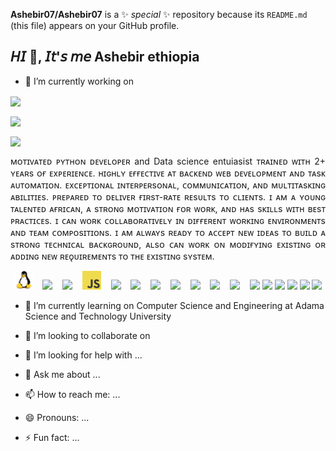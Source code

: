 **Ashebir07/Ashebir07** is a ✨ _special_ ✨ repository because its `README.md` (this file) appears on your GitHub profile.


## 𝘏𝘐 👋, 𝘐𝘵'𝘴 𝘮𝘦 Ashebir ethiopia
- 🔭 I’m currently working on 


<a href="URL_REDIRECT" target="blank"><img align="center" src="https://camo.githubusercontent.com/289c972697635b040704de4cfcb568e9f4fc0a5ae941d46e28fe5fe68072d10f/68747470733a2f2f696d672e736869656c64732e696f2f62616467652f436f6d7075746572253230456e67696e6565722de29e952d626c75653f7374796c653d666f722d7468652d6261646765266c6f676f3d6c696e7578266c6f676f436f6c6f723d626c61636b266c6162656c436f6c6f723d677265656e26636f6c6f723d666666666666" height="30" /></a>


<a href="URL_REDIRECT" target="blank"><img align="center" src="https://camo.githubusercontent.com/20122788d4b580733d3a5220561c3e7419ba5e18072e37af8b0704d614379605/68747470733a2f2f696d672e736869656c64732e696f2f62616467652f507974686f6e253230446576656c6f7065722de29e952d677265656e3f7374796c653d666f722d7468652d6261646765266c6f676f3d707974686f6e266c6162656c436f6c6f723d66666666303026636f6c6f723d666666666666" height="30" /></a>


<a href="URL_REDIRECT" target="blank"><img align="center" src="https://camo.githubusercontent.com/1bfed4e4d3e2173cbf7f7c19be61d55c3a5607e1169da2b7edd2a952f14d18de/68747470733a2f2f696d672e736869656c64732e696f2f62616467652f436f6d706574697469766525323050726f6772616d65722d2d677265656e3f7374796c653d666f722d7468652d6261646765266c6f676f3d61636d266c6162656c436f6c6f723d72656426636f6c6f723d323232373265" height="30" /></a>


<p dir="auto" align="justify">ᴍᴏᴛɪᴠᴀᴛᴇᴅ  ᴘʏᴛʜᴏɴ ᴅᴇᴠᴇʟᴏᴘᴇʀ and Data science entuiasist ᴛʀᴀɪɴᴇᴅ ᴡɪᴛʜ 2+ ʏᴇᴀʀs ᴏғ ᴇxᴘᴇʀɪᴇɴᴄᴇ. ʜɪɢʜʟʏ ᴇғғᴇᴄᴛɪᴠᴇ ᴀᴛ ʙᴀᴄᴋᴇɴᴅ ᴡᴇʙ ᴅᴇᴠᴇʟᴏᴘᴍᴇɴᴛ  ᴀɴᴅ ᴛᴀsᴋ ᴀᴜᴛᴏᴍᴀᴛɪᴏɴ. ᴇxᴄᴇᴘᴛɪᴏɴᴀʟ ɪɴᴛᴇʀᴘᴇʀsᴏɴᴀʟ, ᴄᴏᴍᴍᴜɴɪᴄᴀᴛɪᴏɴ, ᴀɴᴅ ᴍᴜʟᴛɪᴛᴀsᴋɪɴɢ ᴀʙɪʟɪᴛɪᴇs. ᴘʀᴇᴘᴀʀᴇᴅ ᴛᴏ ᴅᴇʟɪᴠᴇʀ ғɪʀsᴛ-ʀᴀᴛᴇ ʀᴇsᴜʟᴛs ᴛᴏ ᴄʟɪᴇɴᴛs. ɪ ᴀᴍ ᴀ ʏᴏᴜɴɢ ᴛᴀʟᴇɴᴛᴇᴅ ᴀғʀɪᴄᴀɴ, ᴀ sᴛʀᴏɴɢ ᴍᴏᴛɪᴠᴀᴛɪᴏɴ ғᴏʀ ᴡᴏʀᴋ, ᴀɴᴅ ʜᴀs sᴋɪʟʟs ᴡɪᴛʜ ʙᴇsᴛ ᴘʀᴀᴄᴛɪᴄᴇs. ɪ ᴄᴀɴ ᴡᴏʀᴋ ᴄᴏʟʟᴀʙᴏʀᴀᴛɪᴠᴇʟʏ ɪɴ ᴅɪғғᴇʀᴇɴᴛ ᴡᴏʀᴋɪɴɢ ᴇɴᴠɪʀᴏɴᴍᴇɴᴛs ᴀɴᴅ ᴛᴇᴀᴍ ᴄᴏᴍᴘᴏsɪᴛɪᴏɴs. ɪ ᴀᴍ ᴀʟᴡᴀʏs ʀᴇᴀᴅʏ ᴛᴏ ᴀᴄᴄᴇᴘᴛ ɴᴇᴡ ɪᴅᴇᴀs ᴛᴏ ʙᴜɪʟᴅ ᴀ sᴛʀᴏɴɢ ᴛᴇᴄʜɴɪᴄᴀʟ ʙᴀᴄᴋɢʀᴏᴜɴᴅ, ᴀʟsᴏ ᴄᴀɴ ᴡᴏʀᴋ ᴏɴ ᴍᴏᴅɪғʏɪɴɢ ᴇxɪsᴛɪɴɢ ᴏʀ ᴀᴅᴅɪɴɢ ɴᴇᴡ ʀᴇǫᴜɪʀᴇᴍᴇɴᴛs ᴛᴏ ᴛʜᴇ ᴇxɪsᴛɪɴɢ sʏsᴛᴇᴍ.</p>



<p dir="auto" align="center">
  <a href="https://linux.org" rel="nofollow"><img src="https://raw.githubusercontent.com/devicons/devicon/master/icons/linux/linux-original.svg" style="max-width: 100%;" height="30"></a> &nbsp;&nbsp;
  <a href="https://www.python.org" rel="nofollow"><img src="https://camo.githubusercontent.com/90746d48fe18e3173e3c0a920b4e0d553281c7bcd436c013e620892f977a4654/68747470733a2f2f7777772e707974686f6e2e6f72672f7374617469632f66617669636f6e2e69636f" data-canonical-src="https://www.python.org/static/favicon.ico" style="max-width: 100%;" height="30"></a> &nbsp;&nbsp;
  <a href="https://www.php.net" rel="nofollow"><img src="https://camo.githubusercontent.com/0fdd72837c77b38fe1d6368b06628dda6007a4d4a98cbdf721f297d45f4471ce/68747470733a2f2f7777772e7068702e6e65742f66617669636f6e2e7376673f763d32" data-canonical-src="https://www.php.net/favicon.svg?v=2" style="max-width: 100%;" height="30"></a> &nbsp;&nbsp;
  <a href="https://www.google.com/url?sa=t&amp;rct=j&amp;q=&amp;esrc=s&amp;source=web&amp;cd=&amp;cad=rja&amp;uact=8&amp;ved=2ahUKEwjpjb3ultb6AhXZhv0HHeIjA70QFnoECBAQAQ&amp;url=https%3A%2F%2Fdeveloper.mozilla.org%2Fen-US%2Fdocs%2FWeb%2FJavaScript&amp;usg=AOvVaw1Il_CfTbNi4CXc-0nBN5rP" rel="nofollow"><img src="https://raw.githubusercontent.com/github/explore/80688e429a7d4ef2fca1e82350fe8e3517d3494d/topics/javascript/javascript.png" style="max-width: 100%;" height="30"></a> &nbsp;&nbsp;
  <a href="https://djangoproject.com" rel="nofollow"><img src="https://camo.githubusercontent.com/d0d3947e38459028a9d5fd67c5b74b85d5b39f5c145cbe55247add535ecc2485/68747470733a2f2f7374617469632e646a616e676f70726f6a6563742e636f6d2f696d672f69636f6e2d746f7563682e6534383732633464613334312e706e67" data-canonical-src="https://static.djangoproject.com/img/icon-touch.e4872c4da341.png" style="max-width: 100%;" height="30"></a> &nbsp;&nbsp;
  <a href="https://www.django-rest-framework.org/" rel="nofollow"><img src="https://camo.githubusercontent.com/8c45f7cbb87d712b7400853e153b37c48e692fb8cac67f8e3e34b618375a7e23/68747470733a2f2f74312e6461756d63646e2e6e65742f6366696c652f746973746f72792f393931364443333335433630304446433235" data-canonical-src="https://t1.daumcdn.net/cfile/tistory/9916DC335C600DFC25" style="max-width: 100%;" height="30"></a> &nbsp;&nbsp;
  <a href="https://graphql.org" rel="nofollow"><img src="https://camo.githubusercontent.com/4453190c8ab634df9abe355ec7cb0a2f5704c257b3535fa028c1dc3c51d441cd/68747470733a2f2f6772617068716c2e6f72672f696d672f6c6f676f2e737667" data-canonical-src="https://graphql.org/img/logo.svg" style="max-width: 100%;" height="30"></a> &nbsp;&nbsp;
  <a href="https://docs.aiogram.dev/" rel="nofollow"><img src="https://camo.githubusercontent.com/abbbec947064dc12d24d5acaf7a87e9f3b3c55a0b3e29f252aa5b418a481d88d/68747470733a2f2f646f63732e61696f6772616d2e6465762f656e2f6c61746573742f5f7374617469632f6c6f676f2e706e67" data-canonical-src="https://docs.aiogram.dev/en/latest/_static/logo.png" style="max-width: 100%;" height="30"></a> &nbsp;&nbsp;
  <a href="https://www.postgresql.org" rel="nofollow"><img src="https://camo.githubusercontent.com/28720267990402102b0cb17396046ce2e0bd62122502fb9370f2cba3277d2ad3/68747470733a2f2f7777772e706f737467726573716c2e6f72672f66617669636f6e2e69636f" data-canonical-src="https://www.postgresql.org/favicon.ico" style="max-width: 100%;" height="30"></a> &nbsp;&nbsp;
  <a href="https://www.mysql.com" rel="nofollow"><img src="https://camo.githubusercontent.com/b52caf0f32c04576bfa9466ed15bed5a6ba329b48fabb36333bbb6bb81c4c224/68747470733a2f2f6c6162732e6d7973716c2e636f6d2f636f6d6d6f6e2f7468656d65732f73616b696c612f66617669636f6e2e69636f" data-canonical-src="https://labs.mysql.com/common/themes/sakila/favicon.ico" style="max-width: 100%;" height="30"></a> &nbsp;&nbsp;
  <a href="https://www.monodb.com" rel="nofollow"><img src="https://camo.githubusercontent.com/8fc8443ac295b4fb1a533decdb1c99f6e649224388b8f24251d4fa422313a07a/68747470733a2f2f6163636f756e742e6d6f6e676f64622e636f6d2f7374617469632f696d616765732f66617669636f6e2e69636f" data-canonical-src="https://account.mongodb.com/static/images/favicon.ico" style="max-width: 100%;" height="30"></a> &nbsp;&nbsp;
  <a href="https://git-scm.com" rel="nofollow"><img src="https://camo.githubusercontent.com/2df23cad5eeccb6ea2d0a4ad7319b2dc73957795b7eede553e52e3c60c59113b/68747470733a2f2f6769742d73636d2e636f6d2f66617669636f6e2e69636f" data-canonical-src="https://git-scm.com/favicon.ico" style="max-width: 100%;" height="30"></a>
  <a href="https://pandas.pydata.org" rel="nofollow"><img src="https://camo.githubusercontent.com/130fd689af9cd1ccf8b7e2b17547efbaaee4b782ae8cf6c3893f71208ff1de53/68747470733a2f2f70616e6461732e7079646174612e6f72672f7374617469632f696d672f70616e6461735f77686974652e737667" data-canonical-src="https://pandas.pydata.org/static/img/pandas_white.svg" style="max-width: 100%;" height="30"></a>
  <a href="https://numpy.org/" rel="nofollow"><img src="https://camo.githubusercontent.com/c844e844fe08aedc80a137a59df24f6d9eae36946e4d2788e9923b296718c96b/68747470733a2f2f6e756d70792e6f72672f696d616765732f6c6f676f2e737667" data-canonical-src="https://numpy.org/images/logo.svg" style="max-width: 100%;" height="30"></a>
  <a href="https://matplotlib.org/" rel="nofollow"><img src="https://camo.githubusercontent.com/4665d35b14489b64910459327070900e05a26eefea64adc162fd8ad106572bfd/68747470733a2f2f6d6174706c6f746c69622e6f72672f5f7374617469632f696d616765732f6c6f676f322e737667" data-canonical-src="https://matplotlib.org/_static/images/logo2.svg" style="max-width: 100%;" height="30"></a>
  <a href="https://scikit-learn.org/" rel="nofollow"><img src="https://camo.githubusercontent.com/1d558c40dabf9c6ba6000aee6bf0831cbae21ee825097a26049f98757ba071fb/68747470733a2f2f7363696b69742d6c6561726e2e6f72672f737461626c652f5f7374617469632f7363696b69742d6c6561726e2d6c6f676f2d736d616c6c2e706e67" data-canonical-src="https://scikit-learn.org/stable/_static/scikit-learn-logo-small.png" style="max-width: 100%;" height="30"></a>
  <a href="https://scipy.org" rel="nofollow"><img src="https://camo.githubusercontent.com/24cd38020a5e33a424008bdcadf8119e2f4115d531a60e5cfb860f6e0986df3e/68747470733a2f2f73636970792e6f72672f696d616765732f6c6f676f2e737667" data-canonical-src="https://scipy.org/images/logo.svg" style="max-width: 100%;" height="30"></a>
 </p>





<!-- <h2 dir="auto"><a id="user-content-about-me" class="anchor" aria-hidden="true" href="#about-me"><svg class="octicon octicon-link" viewBox="0 0 16 16" version="1.1" width="16" height="16" aria-hidden="true"><path fill-rule="evenodd" d="M7.775 3.275a.75.75 0 001.06 1.06l1.25-1.25a2 2 0 112.83 2.83l-2.5 2.5a2 2 0 01-2.83 0 .75.75 0 00-1.06 1.06 3.5 3.5 0 004.95 0l2.5-2.5a3.5 3.5 0 00-4.95-4.95l-1.25 1.25zm-4.69 9.64a2 2 0 010-2.83l2.5-2.5a2 2 0 012.83 0 .75.75 0 001.06-1.06 3.5 3.5 0 00-4.95 0l-2.5 2.5a3.5 3.5 0 004.95 4.95l1.25-1.25a.75.75 0 00-1.06-1.06l-1.25 1.25a2 2 0 01-2.83 0z"></path></svg></a>About Me</h2> -->


- 🌱 I’m currently learning on Computer Science and Engineering at Adama Science and Technology University 


- 👯 I’m looking to collaborate on 
- 🤔 I’m looking for help with ...
- 💬 Ask me about ...
- 📫 How to reach me: ...
- 😄 Pronouns: ...
- ⚡ Fun fact: ...
